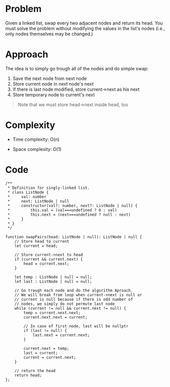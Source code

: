 # Problem

Given a linked list, swap every two adjacent nodes and return its head. You must solve the problem without modifying the values in the list's nodes (i.e., only nodes themselves may be changed.)

# Approach
The idea is to simply go trough all of the nodes and do simple swap:
 1. Save the next node from next node
 2. Store current node in next node's next
 3. If there is last node modified, store current->next as his next
 4. Store temporary node to current's next
 >Note that we must store head->next inside head, too

# Complexity
- Time complexity:
O(n)

- Space complexity:
O(1)

# Code
```
/**
 * Definition for singly-linked list.
 * class ListNode {
 *     val: number
 *     next: ListNode | null
 *     constructor(val?: number, next?: ListNode | null) {
 *         this.val = (val===undefined ? 0 : val)
 *         this.next = (next===undefined ? null : next)
 *     }
 * }
 */

function swapPairs(head: ListNode | null): ListNode | null {
    // Store head to current
    let current = head;

    // Store current->next to head
    if (current && current.next) {
        head = current.next;
    }

    let temp : ListNode | null = null;
    let last : ListNode | null = null;

    // Go trough each node and do the algorithm Aproach.
    // We will break from loop when current->next is null or
    // current is null because if there is odd number of 
    // nodes, we simply do not permute last node
    while (current != null && current.next != null) {
        temp = current.next.next;
        current.next.next = current;

        // In case of first node, last will be nullptr
        if (last != null) {
            last.next = current.next;
        }

        current.next = temp;
        last = current;
        current = current.next;
    }

    // return the head
    return head;
};
```